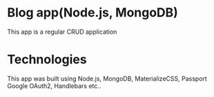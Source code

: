# Blog app(Node.js, MongoDB)
This app is a regular CRUD application

# Technologies
This app was built using Node.js, MongoDB, MaterializeCSS, Passport Google OAuth2, Handlebars etc..

